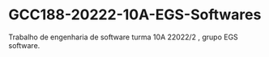 # GCC188-20222-10A-EGS-Softwares
Trabalho de engenharia de software turma 10A 22022/2 , grupo EGS software.
